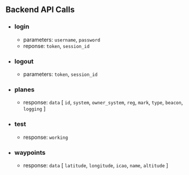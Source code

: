 ## Backend API Calls

- ### login
  - parameters: `username`, `password`
  - reponse: `token`, `session_id`
- ### logout
  - parameters: `token`, `session_id`
- ### planes
  - response: `data` [ `id`, `system`, `owner_system`, `reg`, `mark`, `type`, `beacon`, `logging` ]
- ### test
  - response: `working`
- ### waypoints
  - response: `data` [ `latitude`, `longitude`, `icao`, `name`, `altitude` ]
